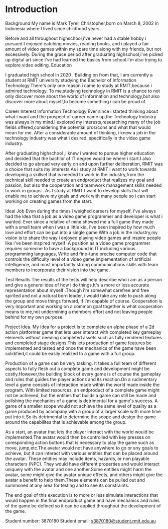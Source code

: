 # Introduction

Background
My name is Mark Tyrell Christopher,born on March 8, 2002 in Indonesia where I lived since childhood years. 

Before and all throughout highschool,i've never had a stable hobby i pursued.I enjoyed eatching movies, reading books, and i played a fair amount of video games within my spare time along with my friends, but not excessively. During the grace period after graduating highschool,i've picked up digital art since i've had learned the basics from school.I'm also trying to explore video editing.
Education

I graduated high school in 2020 . Building on from that, I am currently a student at RMIT university studying the Bachelor of Information Technology.There's only one reason i came to study at RMIT,because i admired technology. To me,studying  technology in RMIT is a chance to not only discover more about the world of information and technology,but also discover more about myself,to become something i can be proud of.

Career Interest
Information Technology
Ever since i started thinking about what i want and the prospect of career came up,the Technology Industry was always in my mind.I explored my interests,researching many of the job fields offered,considering the potential pros/cons and what that would mean for me. After a considerable amount of thinking, i knew a job in the technology industry was what i desired, specifically in the video game industry.

After graduating highschool ,i knew i wanted to pursue higher education and decided that the bachlor of IT degree would be where i start.I also decided to go abroad very early on and upon further deliberation, RMIT was a choice that suits my interests.As i study at RMIT i want to work towards developing a skillset that is needed to work in the industry,from the technical skill needed to create an endproduct that realizes my goal and passion, but also the cooperation and teamwork management skills needed to work in groups . As I study at RMIT I want to develop skills that will enable me to achieve my goals and work with many people so i can start working on creating games from the start.

Ideal Job
Even during the times i weighed careers for myself, i've always had the idea that a job as a video game programmer and developer is what i wanted. Ever since a relative of mine showed me a full game they made with a small team when i was a little kid, i've been inspired by how much love and effort can be put into a single game.With a job in the industry,my vision is to share the way i enjoyed playing video games and inspire people like i've been inspired myself .A position as a video game programmer requires someone to have a background in IT including various programming languages, Write and fine-tune precise computer code that controls the difficulty level of a video game,implementation of artificial intelligence, and most importantly strong communications skills with team members to incorporate their vision into the game.

Test Results
The results of the tests will help describe who i am as a person and give a general idea of how i do things.It's a more or less accurate representation about myself .Though i'm somewhat carefree and free spirited and not a natural born leader, i would take any role to push along the group and move things forward, if i'm capable of course. Cooperation is very important and working on a common goal together is what cooperation means to me,not undermining a members effort and not leaving people behind for my own purpose.


Project Idea.
My Idea for a project is to complete an alpha phase of a 2d action platformer game that lets user interact with completed key gameplay elements without needing completed assets such as fully rendered textures and completed stage designs.This lets production of game features be implemented and tested and once the mechanics of the game have been solidified,it could be easily realized to a game with a full group.

Production of a game can be very tasking. It takes a full team of different aspects to fully flesh out a complete game and development might be costly.However,the building block of every game is of course the gameplay and rules that guides the player actions and its reaction.On a rudimentary level a game consists of interaction made within the world made inside the program. With limited resources, an endproduct of a complete game might not be achieved, but the entities that builds a game can still be made and polishing the mechanics of a game is  detrimental for a game's success. A game of a smaller scope would not achieve the same level of quality as a game produced by acompany with a group of a larger scale with more time put into it.So its detrimental to determine the scope and design the game around the capabilites that is achievable among the group.


As a start, an avatar that lets the player interact with the world would be implemented.The avatar would then be controlled with key presses on coresponding action buttons that is necessary to play the game such as move, jump,etc.The avatar would not have anywhere to go or any goals to achieve, but it can interact with various entities that can be placed around the avatar. These entities may include items, hazards, or non playable characters (NPC). They would have different properties and would interact uniquely with the avatar and one another.Some entities might harm the avatar, some might give the avatar unique effects, and others might give the avatar a benefit to help them.These elements can be pulled out and summoned at any area for testing and to see its constraints. 

The end goal of this execution is to more or less simulate interactions that would happen in the final endproduct game and have mechanics and rules of the game be defined so it can be applied throughout the development of the game.

Student number: 3870180 Student email: s3870180@student.rmit.edu.au

